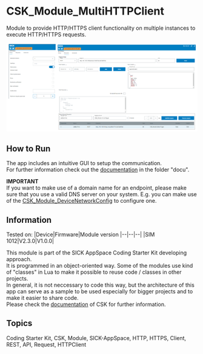 # CSK_Module_MultiHTTPClient

Module to provide HTTP/HTTPS client functionality on multiple instances to execute HTTP/HTTPS requests.  

![](./docu/media/UI_Screenshot.png)

## How to Run
The app includes an intuitive GUI to setup the communication.  
For further information check out the [documentation](https://raw.githack.com/SICKAppSpaceCodingStarterKit/CSK_Module_MultiHTTPClient/main/docu/CSK_Module_MultiHTTPClient.html) in the folder "docu".  

**IMPORTANT**  
If you want to make use of a domain name for an endpoint, please make sure that you use a valid DNS server on your system. E.g. you can make use of the [CSK_Module_DeviceNetworkConfig](https://github.com/SICKAppSpaceCodingStarterKit/CSK_Module_DeviceNetworkConfig) to configure one.  

## Information

Tested on:
|Device|Firmware|Module version
|--|--|--|
|SIM 1012|V2.3.0|V1.0.0|

This module is part of the SICK AppSpace Coding Starter Kit developing approach.  
It is programmed in an object-oriented way. Some of the modules use kind of "classes" in Lua to make it possible to reuse code / classes in other projects.  
In general, it is not neccessary to code this way, but the architecture of this app can serve as a sample to be used especially for bigger projects and to make it easier to share code.  
Please check the [documentation](https://github.com/SICKAppSpaceCodingStarterKit/.github/blob/main/docu/SICKAppSpaceCodingStarterKit_Documentation.md) of CSK for further information.  

## Topics

Coding Starter Kit, CSK, Module, SICK-AppSpace, HTTP, HTTPS, Client, REST, API, Request, HTTPClient
